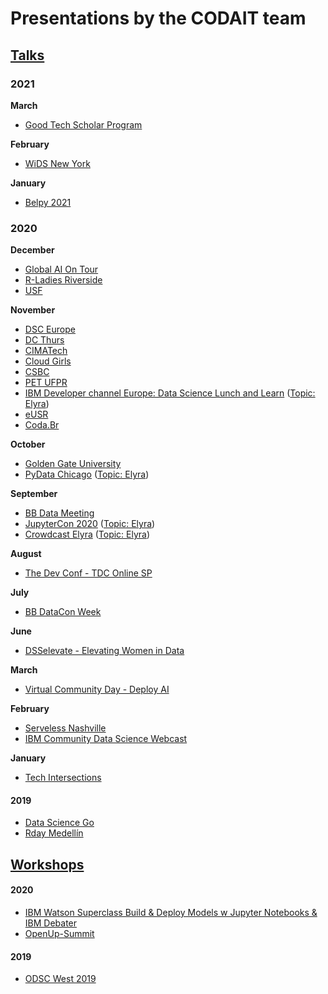# Presentations by the CODAIT team


## [Talks](talks/)

### 2021

**March**
- [Good Tech Scholar Program](talks/2021-03-22_Good-Tech-Scholar-Program)


**February**
- [WiDS New York](talks/2021-02-26_WiDS-NY)


**January**
- [Belpy 2021](talks/2021-01-10_BelPy-2021)

### 2020

**December**

- [Global AI On Tour](talks/2020-12-12_Global-AI)
- [R-Ladies Riverside](talks/2020-12-10_R-Ladies-Riverside)
- [USF](talks/2020-12-02_USF-Economics)


**November**

- [DSC Europe](talks/2020-11-19_DSC-Europe)
- [DC Thurs](talks/2020-11-19_DC_Thurs)
- [CIMATech](talks/2020-11-18_CIMATech)
- [Cloud Girls](talks/2020-11-17_Cloud-Girls)
- [CSBC](talks/2020-11-17_CSBC)
- [PET UFPR](talks/2020-11-13_PET-UFPR)
- [IBM Developer channel Europe: Data Science Lunch and Learn](talks/2020-11-09_ds_lunch_and_learn) ([Topic: Elyra](https://github.com/elyra-ai/elyra))
- [eUSR](talks/2020-11-06_eUSR)
- [Coda.Br](talks/2020-11-03_Coda-BR)

**October**

- [Golden Gate University](talks/2020-10-29_GGU)
- [PyData Chicago](talks/2020-10-22_pydata-chicago-elyra) ([Topic: Elyra](https://github.com/elyra-ai/elyra))

**September**

- [BB Data Meeting](talks/2020-09-30_BB-Data-Meeting)
- [JupyterCon 2020](talks/2020-09-18_JupyterCon-DAX) ([Topic: Elyra](https://github.com/elyra-ai/elyra))
- [Crowdcast Elyra](talks/2020-09-01_Crowdcast-Elyra) ([Topic: Elyra](https://github.com/elyra-ai/elyra))

**August**

- [The Dev Conf - TDC Online SP](talks/2020-08-27_The-Dev-Conf)

**July**

- [BB DataCon Week](talks/2020-07-23_BB-DataCon-Week)

**June**

- [DSSelevate - Elevating Women in Data](talks/2020-06-18_DSSelevate-Elevating-Women-in-Data)

**March**

- [Virtual Community Day - Deploy AI](talks/2020-03-07_Virtual-Community-Day-Deploy-AI)

**February**

- [Serveless Nashville](talks/2020-02-27-Serveless-Nashville)
- [IBM Community Data Science Webcast](talks/2020-02-25_IBM-Community-Data-Science-Webcast)

**January**

- [Tech Intersections](talks/2020-01-25_TechIntersections)


#### 2019 
- [Data Science Go](talks/2019-09-28_Data-Science-Go)
- [Rday Medellín](talks/2019-11-08_Rday-Medellin)

## [Workshops](workshops/)

#### 2020
- [IBM Watson Superclass Build & Deploy Models w Jupyter Notebooks & IBM Debater](workshops/2020-12-09_IBM-Watson-Superclass)
- [OpenUp-Summit](workshops/2020-09-12_OpenUp-Summit)


#### 2019 
- [ODSC West 2019](workshops/2019-10-29_ODSC-WEST)
